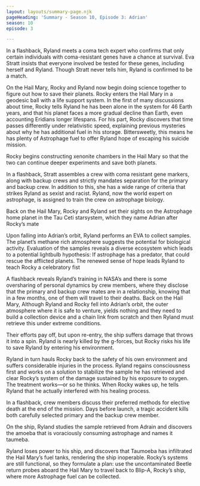 ```yaml
---
layout: layouts/summary-page.njk
pageHeading: 'Summary - Season 10, Episode 3: Adrian'
season: 10
episode: 3

---
```

In a flashback, Ryland meets a coma tech expert who confirms that only certain individuals with coma-resistant genes have a chance at survival. Eva Stratt insists that everyone involved be tested for these genes, including herself and Ryland. Though Stratt never tells him, Ryland is confirmed to be a match.

On the Hail Mary, Rocky and Ryland now begin doing science together to figure out how to save their planets. Rocky enters the Hail Mary in a geodesic ball with a life support system. In the first of many discussions about time, Rocky tells Ryland he has been alone in the system for 46 Earth years, and that his planet faces a more gradual decline than Earth, even accounting Eridians longer lifespans. For his part, Rocky discovers that time passes differently under relativistic speed, explaining previous mysteries about why he has additional fuel in his storage. Bittersweetly, this means he has plenty of Astrophage fuel to offer Ryland hope of escaping his suicide mission.

Rocky begins constructing xenonite chambers in the Hail Mary so that the two can continue deeper experiments and save both planets.

In a flashback, Stratt assembles a crew with coma resistant gene markers, along with backup crews and strictly mandates separation for the primary and backup crew. In addition to this, she has a wide range of criteria that strikes Ryland as sexist and racist. Ryland, now the world expert on astrophage, is assigned to train the crew on astrophage biology.

Back on the Hail Mary, Rocky and Ryland set their sights on the Astrophage home planet in the Tau Ceti starsystem, which they name Adrian after Rocky’s mate

Upon falling into Adrian’s orbit, Ryland performs an EVA to collect samples. The planet’s methane rich atmosphere suggests the potential for biological activity. Evaluation of the samples reveals a diverse ecosystem which leads to a potential lightbulb hypothesis: If astrophage has a predator, that could rescue the afflicted planets. The renewed sense of hope leads Ryland to teach Rocky a celebratory fist 

A flashback reveals Ryland’s training in NASA’s and there is some oversharing of personal dynamics by crew members, where they disclose that the primary and backup crew mates are in a relationship, knowing that in a few months, one of them will travel to their deaths.
Back on the Hail Mary, Although Ryland and Rocky fell into Adrian’s orbit, the outer atmosphere where it is safe to venture, yields nothing and they need to build a collection device and a chain link from scratch and then Ryland must retrieve this under extreme conditions.

Their efforts pay off, but upon re-entry, the ship suffers damage that throws it into a spin. Ryland is nearly killed by the g-forces, but Rocky risks his life to save Ryland by entering his environment.

Ryland in turn hauls Rocky back to the safety of his own environment and suffers considerable injuries in the process. Ryland regains consciousness first and works on a solution to stabilize the sample he has retrieved and clear Rocky’s system of the damage sustained by his exposure to oxygen. The treatment works—or so he thinks. When Rocky wakes up, he tells Ryland that he actually interfered with his healing process.

In a flashback, crew members discuss their preferred methods for elective death at the end of the mission. Days before launch, a tragic accident kills both carefully selected primary and the backup crew member. 

On the ship, Ryland studies the sample retrieved from Adrain and discovers the amoeba that is voraciously consuming astrophage and names it taumeba.

Ryland loses power to his ship, and discovers that Taumoeba has infiltrated the Hail Mary’s fuel tanks, rendering the ship inoperable. Rocky’s systems are still functional, so they formulate a plan: use the uncontaminated Beetle return probes aboard the Hail Mary to travel back to Blip-A, Rocky’s ship, where more Astrophage fuel can be collected.

